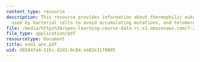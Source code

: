 ```yaml
---
content_type: resource
description: This resource provides information about thermophilic eukaryote, mechanisms
  used by bacterial cells to avoid accumulating mutations, and telomere replication.
file: /media/https%3A/open-learning-course-data-rc.s3.amazonaws.com/7-28-molecular-biology-spring-2005/d85847a4515cd2d10c04e482e31f0805_exm1_ans.pdf
file_type: application/pdf
resourcetype: Document
title: exm1_ans.pdf
uid: d85847a4-515c-d2d1-0c04-e482e31f0805
---
```

